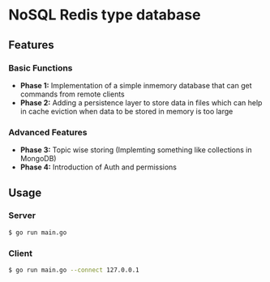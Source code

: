 # NoSQL Redis type database

## Features
### Basic Functions

- **Phase 1:** Implementation of a simple inmemory database that can get commands from remote clients
- **Phase 2:** Adding a persistence layer to store data in files which can help in cache eviction when data to be stored in memory is too large

### Advanced Features
- **Phase 3:** Topic wise storing (Implemting something like collections in MongoDB)
- **Phase 4:** Introduction of Auth and permissions

## Usage

### Server
```sh
$ go run main.go
```

### Client
```sh
$ go run main.go --connect 127.0.0.1
```